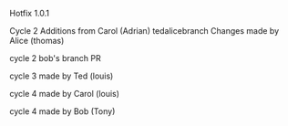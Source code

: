 Hotfix 1.0.1

Cycle 2 Additions from Carol (Adrian)
 tedalicebranch
Changes made by Alice (thomas)

cycle 2 bob's branch PR 

cycle 3 made by Ted (louis)

cycle 4 made by Carol (louis)

cycle 4 made by Bob (Tony)